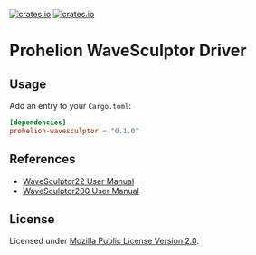[![crates.io](https://img.shields.io/crates/v/prohelion-wavesculptor.svg)](https://crates.io/crates/prohelion-wavesculptor)
[![crates.io](https://img.shields.io/crates/d/prohelion-wavesculptor.svg)](https://crates.io/crates/prohelion-wavesculptor)

# Prohelion WaveSculptor Driver

## Usage

Add an entry to your `Cargo.toml`:

```toml
[dependencies]
prohelion-wavesculptor = "0.1.0"
```

## References

- [WaveSculptor22 User Manual](https://www.prohelion.com/wp-content/uploads/2021/08/PHLN88.004v1-WaveSculptor22-Users-Manual.pdf)
- [WaveSculptor200 User Manual](https://www.prohelion.com/wp-content/uploads/2021/11/PHLN74.021v1-Users-Manual.pdf)

## License

Licensed under [Mozilla Public License Version 2.0](https://www.mozilla.org/en-US/MPL/2.0/).
